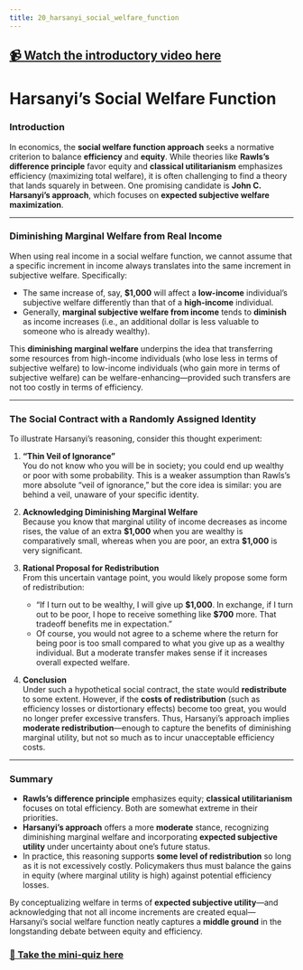 ```yaml
---
title: 20_harsanyi_social_welfare_function
---
```


## [📹 Watch the introductory video here](https://wsdmoodle.waseda.jp/mod/millvi/view.php?id=5062557)
# **Harsanyi’s Social Welfare Function**

### Introduction
In economics, the **social welfare function approach** seeks a normative criterion to balance **efficiency** and **equity**. While theories like **Rawls’s difference principle** favor equity and **classical utilitarianism** emphasizes efficiency (maximizing total welfare), it is often challenging to find a theory that lands squarely in between. One promising candidate is **John C. Harsanyi’s approach**, which focuses on **expected subjective welfare maximization**.

---

### Diminishing Marginal Welfare from Real Income
When using real income in a social welfare function, we cannot assume that a specific increment in income always translates into the same increment in subjective welfare. Specifically:

- The same increase of, say, **\$1,000** will affect a **low-income** individual’s subjective welfare differently than that of a **high-income** individual.
- Generally, **marginal subjective welfare from income** tends to **diminish** as income increases (i.e., an additional dollar is less valuable to someone who is already wealthy).

This **diminishing marginal welfare** underpins the idea that transferring some resources from high-income individuals (who lose less in terms of subjective welfare) to low-income individuals (who gain more in terms of subjective welfare) can be welfare-enhancing—provided such transfers are not too costly in terms of efficiency.

---

### The Social Contract with a Randomly Assigned Identity
To illustrate Harsanyi’s reasoning, consider this thought experiment:

1. **“Thin Veil of Ignorance”**  
   You do not know who you will be in society; you could end up wealthy or poor with some probability. This is a weaker assumption than Rawls’s more absolute “veil of ignorance,” but the core idea is similar: you are behind a veil, unaware of your specific identity.

2. **Acknowledging Diminishing Marginal Welfare**  
   Because you know that marginal utility of income decreases as income rises, the value of an extra **\$1,000** when you are wealthy is comparatively small, whereas when you are poor, an extra **\$1,000** is very significant.

3. **Rational Proposal for Redistribution**  
   From this uncertain vantage point, you would likely propose some form of redistribution:  
   - “If I turn out to be wealthy, I will give up **\$1,000**. In exchange, if I turn out to be poor, I hope to receive something like **\$700** more. That tradeoff benefits me in expectation.”  
   - Of course, you would not agree to a scheme where the return for being poor is too small compared to what you give up as a wealthy individual. But a moderate transfer makes sense if it increases overall expected welfare.

4. **Conclusion**  
   Under such a hypothetical social contract, the state would **redistribute** to some extent. However, if the **costs of redistribution** (such as efficiency losses or distortionary effects) become too great, you would no longer prefer excessive transfers. Thus, Harsanyi’s approach implies **moderate redistribution**—enough to capture the benefits of diminishing marginal utility, but not so much as to incur unacceptable efficiency costs.

---

### Summary
- **Rawls’s difference principle** emphasizes equity; **classical utilitarianism** focuses on total efficiency. Both are somewhat extreme in their priorities.  
- **Harsanyi’s approach** offers a more **moderate** stance, recognizing diminishing marginal welfare and incorporating **expected subjective utility** under uncertainty about one’s future status.  
- In practice, this reasoning supports **some level of redistribution** so long as it is not excessively costly. Policymakers thus must balance the gains in equity (where marginal utility is high) against potential efficiency losses.  

By conceptualizing welfare in terms of **expected subjective utility**—and acknowledging that not all income increments are created equal—Harsanyi’s social welfare function neatly captures a **middle ground** in the longstanding debate between equity and efficiency.
### [📝 Take the mini-quiz here](https://wsdmoodle.waseda.jp/mod/quiz/view.php?id=5062856)
